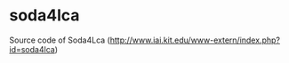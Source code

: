 soda4lca
========

Source code of Soda4Lca (http://www.iai.kit.edu/www-extern/index.php?id=soda4lca)
